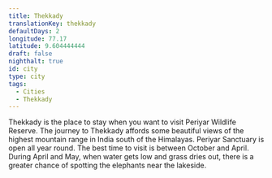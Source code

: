 ```yaml
---
title: Thekkady
translationKey: thekkady
defaultDays: 2
longitude: 77.17
latitude: 9.604444444
draft: false
nighthalt: true
id: city
type: city
tags:
  - Cities
  - Thekkady
---
```

Thekkady is the place to stay when you want to visit Periyar Wildlife Reserve. The journey to Thekkady affords some beautiful views of the highest mountain range in India south of the Himalayas. Periyar Sanctuary is open all year round. The best time to visit is between October and April. During April and May, when water gets low and grass dries out, there is a greater chance of spotting the elephants near the lakeside.